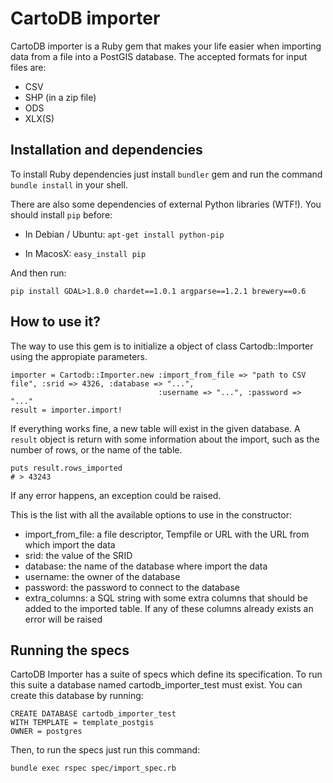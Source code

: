 # CartoDB importer #

CartoDB importer is a Ruby gem that makes your life easier when importing data from a file into a PostGIS database. The accepted formats for input files are:

  - CSV
  - SHP (in a zip file)
  - ODS
  - XLX(S)
  
## Installation and dependencies ##

To install Ruby dependencies just install `bundler` gem and run the command `bundle install` in your shell.

There are also some dependencies of external Python libraries (WTF!). You should install `pip` before:

  - In Debian / Ubuntu: `apt-get install python-pip`
  
  - In MacosX: `easy_install pip`
  
And then run:

    pip install GDAL>1.8.0 chardet==1.0.1 argparse==1.2.1 brewery==0.6

## How to use it? ##

The way to use this gem is to initialize a object of class Cartodb::Importer using the appropiate parameters.

    importer = Cartodb::Importer.new :import_from_file => "path to CSV file", :srid => 4326, :database => "...",
                                     :username => "...", :password => "..."
    result = importer.import!
  
If everything works fine, a new table will exist in the given database. A `result` object is return with some information about the import, such as the number of rows, or the name of the table.

    puts result.rows_imported
    # > 43243
  
If any error happens, an exception could be raised.

This is the list with all the available options to use in the constructor:

  - import_from_file: a file descriptor, Tempfile or URL with the URL from which import the data
  - srid: the value of the SRID 
  - database: the name of the database where import the data
  - username: the owner of the database
  - password: the password to connect to the database
  - extra_columns: a SQL string with some extra columns that should be added to the imported table. If any of these columns already exists an error will be raised
  
## Running the specs ##

CartoDB Importer has a suite of specs which define its specification. To run this suite a database named cartodb_importer_test must exist. You can create this database by running:

    CREATE DATABASE cartodb_importer_test
    WITH TEMPLATE = template_postgis
    OWNER = postgres

Then, to run the specs just run this command:

    bundle exec rspec spec/import_spec.rb
    
